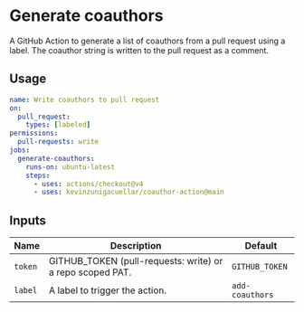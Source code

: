 # Generate coauthors

A GitHub Action to generate a list of coauthors from a pull request using a label. The coauthor string is written to the pull request as a comment.

## Usage

```yaml
name: Write coauthors to pull request
on:
  pull_request:
    types: [labeled]
permissions:
  pull-requests: write
jobs:
  generate-coauthors:
    runs-on: ubuntu-latest
    steps:
      - uses: actions/checkout@v4
      - uses: kevinzunigacuellar/coauthor-action@main
```

## Inputs

| Name    | Description                                               | Default         |
| ------- | --------------------------------------------------------- | --------------- |
| `token` | GITHUB_TOKEN (pull-requests: write) or a repo scoped PAT. | `GITHUB_TOKEN`  |
| `label` | A label to trigger the action.                            | `add-coauthors` |
